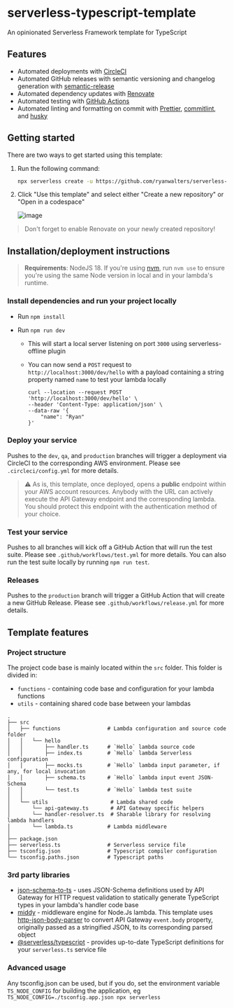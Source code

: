# serverless-typescript-template

An opinionated Serverless Framework template for TypeScript

## Features

- Automated deployments with [CircleCI](https://circleci.com/)
- Automated GitHub releases with semantic versioning and changelog generation with [semantic-release](https://github.com/semantic-release/semantic-release)
- Automated dependency updates with [Renovate](https://www.mend.io/renovate/)
- Automated testing with [GitHub Actions](https://docs.github.com/en/actions)
- Automated linting and formatting on commit with [Prettier](https://prettier.io/), [commitlint](https://commitlint.js.org/#/), and [husky](https://typicode.github.io/husky/)

## Getting started

There are two ways to get started using this template:

1. Run the following command:
   ```bash
   npx serverless create -u https://github.com/ryanwalters/serverless-typescript-template -p <project-name>
   ```
2. Click "Use this template" and select either "Create a new repository" or "Open in a codespace"

   ![image](https://user-images.githubusercontent.com/881783/235012375-7ced7c1f-ad8c-44b9-8378-d1f5b3d23762.png)

> Don't forget to enable Renovate on your newly created repository!

## Installation/deployment instructions

> **Requirements**: NodeJS 18. If you're using [nvm](https://github.com/nvm-sh/nvm), run `nvm use` to ensure you're using the same Node version in local and in your lambda's runtime.

### Install dependencies and run your project locally

- Run `npm install`
- Run `npm run dev`

  - This will start a local server listening on port `3000` using serverless-offline plugin
  - You can now send a `POST` request to `http://localhost:3000/dev/hello` with a payload containing a string property named `name` to test your lambda locally

    ```
    curl --location --request POST 'http://localhost:3000/dev/hello' \
    --header 'Content-Type: application/json' \
    --data-raw '{
        "name": "Ryan"
    }'
    ```

### Deploy your service

Pushes to the `dev`, `qa`, and `production` branches will trigger a deployment via CircleCI to the corresponding AWS environment. Please see `.circleci/config.yml` for more details.

> :warning: As is, this template, once deployed, opens a **public** endpoint within your AWS account resources. Anybody with the URL can actively execute the API Gateway endpoint and the corresponding lambda. You should protect this endpoint with the authentication method of your choice.

### Test your service

Pushes to all branches will kick off a GitHub Action that will run the test suite. Please see `.github/workflows/test.yml` for more details. You can also run the test suite locally by running `npm run test`.

### Releases

Pushes to the `production` branch will trigger a GitHub Action that will create a new GitHub Release. Please see `.github/workflows/release.yml` for more details.

## Template features

### Project structure

The project code base is mainly located within the `src` folder. This folder is divided in:

- `functions` - containing code base and configuration for your lambda functions
- `utils` - containing shared code base between your lambdas

```
.
├── src
│   ├── functions               # Lambda configuration and source code folder
│   │   └── hello
│   │       ├── handler.ts      # `Hello` lambda source code
│   │       ├── index.ts        # `Hello` lambda Serverless configuration
│   │       ├── mocks.ts        # `Hello` lambda input parameter, if any, for local invocation
│   │       ├── schema.ts       # `Hello` lambda input event JSON-Schema
│   │       └── test.ts         # `Hello` lambda test suite
│   │
│   └── utils                    # Lambda shared code
│       └── api-gateway.ts       # API Gateway specific helpers
│       └── handler-resolver.ts  # Sharable library for resolving lambda handlers
│       └── lambda.ts           # Lambda middleware
│
├── package.json
├── serverless.ts               # Serverless service file
├── tsconfig.json               # Typescript compiler configuration
└── tsconfig.paths.json         # Typescript paths
```

### 3rd party libraries

- [json-schema-to-ts](https://github.com/ThomasAribart/json-schema-to-ts) - uses JSON-Schema definitions used by API Gateway for HTTP request validation to statically generate TypeScript types in your lambda's handler code base
- [middy](https://github.com/middyjs/middy) - middleware engine for Node.Js lambda. This template uses [http-json-body-parser](https://github.com/middyjs/middy/tree/master/packages/http-json-body-parser) to convert API Gateway `event.body` property, originally passed as a stringified JSON, to its corresponding parsed object
- [@serverless/typescript](https://github.com/serverless/typescript) - provides up-to-date TypeScript definitions for your `serverless.ts` service file

### Advanced usage

Any tsconfig.json can be used, but if you do, set the environment variable `TS_NODE_CONFIG` for building the application, eg `TS_NODE_CONFIG=./tsconfig.app.json npx serverless`
